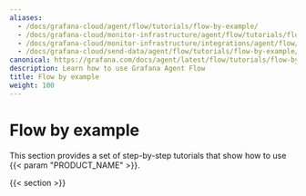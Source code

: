 ```yaml
---
aliases:
  - /docs/grafana-cloud/agent/flow/tutorials/flow-by-example/
  - /docs/grafana-cloud/monitor-infrastructure/agent/flow/tutorials/flow-by-example/
  - /docs/grafana-cloud/monitor-infrastructure/integrations/agent/flow/tutorials/flow-by-example/
  - /docs/grafana-cloud/send-data/agent/flow/tutorials/flow-by-example/
canonical: https://grafana.com/docs/agent/latest/flow/tutorials/flow-by-example/
description: Learn how to use Grafana Agent Flow
title: Flow by example
weight: 100
---
```


# Flow by example

This section provides a set of step-by-step tutorials that show how to use {{< param "PRODUCT_NAME" >}}.

{{< section >}}
